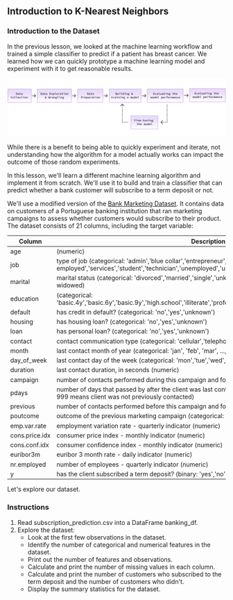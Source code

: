 ## Introduction to K-Nearest Neighbors


### Introduction to the Dataset
In the previous lesson, we looked at the machine learning workflow and trained a simple classifier to predict if a patient has breast cancer. We learned how we can quickly prototype a machine learning model and experiment with it to get reasonable results.

![Supervised Machine Learning Workflow](../images/1.1-m737.svg)

While there is a benefit to being able to quickly experiment and iterate, not understanding how the algorithm for a model actually works can impact the outcome of those random experiments.

In this lesson, we'll learn a different machine learning algorithm and implement it from scratch. We'll use it to build and train a classifier that can predict whether a bank customer will subscribe to a term deposit or not.

We'll use a modified version of the [Bank Marketing Dataset](https://archive.ics.uci.edu/ml/datasets/bank+marketing). It contains data on customers of a Portuguese banking institution that ran marketing campaigns to assess whether customers would subscribe to their product. The dataset consists of 21 columns, including the target variable:

| Column | Description |
| --- | --- |
| age | (numeric) |
| job | type of job (categorical: 'admin','blue collar','entrepreneur','housemaid','management','retired','self employed','services','student','technician','unemployed','unknown') |
| marital | marital status (categorical: 'divorced','married','single','unknown'; note: 'divorced' means divorced or widowed) |
| education | (categorical: 'basic.4y','basic.6y','basic.9y','high.school','illiterate','professional.course','university.degree','unknown') |
| default | has credit in default? (categorical: 'no','yes','unknown') |
| housing | has housing loan? (categorical: 'no','yes','unknown') |
| loan | has personal loan? (categorical: 'no','yes','unknown') |
| contact | contact communication type (categorical: 'cellular','telephone') |
| month | last contact month of year (categorical: 'jan', 'feb', 'mar', ..., 'nov', 'dec') |
| day_of_week | last contact day of the week (categorical: 'mon','tue','wed','thu','fri') |
| duration | last contact duration, in seconds (numeric) |
| campaign | number of contacts performed during this campaign and for this client (numeric, includes last contact) |
| pdays | number of days that passed by after the client was last contacted from a previous campaign (numeric; 999 means client was not previously contacted) |
| previous | number of contacts performed before this campaign and for this client (numeric) |
| poutcome | outcome of the previous marketing campaign (categorical: 'failure','nonexistent','success') |
| emp.var.rate | employment variation rate - quarterly indicator (numeric) |
| cons.price.idx | consumer price index - monthly indicator (numeric) |
| cons.conf.idx | consumer confidence index - monthly indicator (numeric) |
| euribor3m | euribor 3 month rate - daily indicator (numeric) |
| nr.employed | number of employees - quarterly indicator (numeric) |
| y | has the client subscribed a term deposit? (binary: 'yes','no') |

Let's explore our dataset.

### Instructions
1. Read subscription_prediction.csv into a DataFrame banking_df.
2. Explore the dataset:
    - Look at the first few observations in the dataset.
    - Identify the number of categorical and numerical features in the dataset.
    - Print out the number of features and observations.
    - Calculate and print the number of missing values in each column.
    - Calculate and print the number of customers who subscribed to the term deposit and the number of customers who didn't.
    - Display the summary statistics for the dataset.